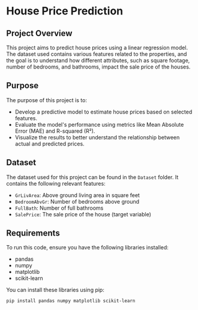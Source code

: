 # House Price Prediction

## Project Overview
This project aims to predict house prices using a linear regression model. The dataset used contains various features related to the properties, and the goal is to understand how different attributes, such as square footage, number of bedrooms, and bathrooms, impact the sale price of the houses.

## Purpose
The purpose of this project is to:
- Develop a predictive model to estimate house prices based on selected features.
- Evaluate the model's performance using metrics like Mean Absolute Error (MAE) and R-squared (R²).
- Visualize the results to better understand the relationship between actual and predicted prices.

## Dataset
The dataset used for this project can be found in the `Dataset` folder. It contains the following relevant features:
- `GrLivArea`: Above ground living area in square feet
- `BedroomAbvGr`: Number of bedrooms above ground
- `FullBath`: Number of full bathrooms
- `SalePrice`: The sale price of the house (target variable)

## Requirements
To run this code, ensure you have the following libraries installed:

- pandas
- numpy
- matplotlib
- scikit-learn

You can install these libraries using pip:

```bash
pip install pandas numpy matplotlib scikit-learn
